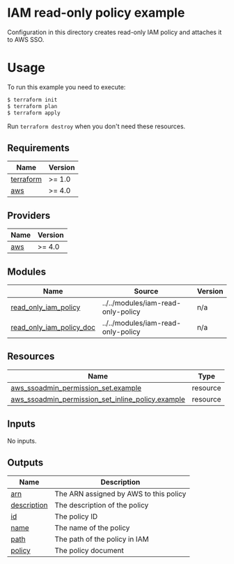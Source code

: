 # IAM read-only policy example

Configuration in this directory creates read-only IAM policy and attaches it to AWS SSO.

# Usage

To run this example you need to execute:

```bash
$ terraform init
$ terraform plan
$ terraform apply
```

Run `terraform destroy` when you don't need these resources.

## Requirements

| Name | Version |
|------|---------|
| <a name="requirement_terraform"></a> [terraform](#requirement\_terraform) | >= 1.0 |
| <a name="requirement_aws"></a> [aws](#requirement\_aws) | >= 4.0 |

## Providers

| Name | Version |
|------|---------|
| <a name="provider_aws"></a> [aws](#provider\_aws) | >= 4.0 |

## Modules

| Name | Source | Version |
|------|--------|---------|
| <a name="module_read_only_iam_policy"></a> [read\_only\_iam\_policy](#module\_read\_only\_iam\_policy) | ../../modules/iam-read-only-policy | n/a |
| <a name="module_read_only_iam_policy_doc"></a> [read\_only\_iam\_policy\_doc](#module\_read\_only\_iam\_policy\_doc) | ../../modules/iam-read-only-policy | n/a |

## Resources

| Name | Type |
|------|------|
| [aws_ssoadmin_permission_set.example](https://registry.terraform.io/providers/hashicorp/aws/latest/docs/resources/ssoadmin_permission_set) | resource |
| [aws_ssoadmin_permission_set_inline_policy.example](https://registry.terraform.io/providers/hashicorp/aws/latest/docs/resources/ssoadmin_permission_set_inline_policy) | resource |

## Inputs

No inputs.

## Outputs

| Name | Description |
|------|-------------|
| <a name="output_arn"></a> [arn](#output\_arn) | The ARN assigned by AWS to this policy |
| <a name="output_description"></a> [description](#output\_description) | The description of the policy |
| <a name="output_id"></a> [id](#output\_id) | The policy ID |
| <a name="output_name"></a> [name](#output\_name) | The name of the policy |
| <a name="output_path"></a> [path](#output\_path) | The path of the policy in IAM |
| <a name="output_policy"></a> [policy](#output\_policy) | The policy document |
